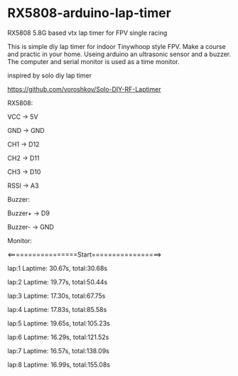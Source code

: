 # RX5808-arduino-lap-timer
RX5808 5.8G based vtx lap timer for FPV single racing

This is simple diy lap timer for indoor Tinywhoop style FPV. Make a course and practic in your home. Useing arduino an ultrasonic sensor and a buzzer. The computer and serial monitor is used as a time monitor.

inspired by solo diy lap timer

https://github.com/voroshkov/Solo-DIY-RF-Laptimer


RX5808:

VCC -> 5V

GND -> GND

CH1 -> D12

CH2 -> D11

CH3 -> D10

RSSI -> A3


Buzzer:

Buzzer+ -> D9

Buzzer- -> GND

Monitor:

<=================Start=================>
				
lap:1 Laptime: 30.67s, total:30.68s 
				
lap:2 Laptime: 19.77s, total:50.44s 
				
lap:3 Laptime: 17.30s, total:67.75s 
				
lap:4 Laptime: 17.83s, total:85.58s 
				
lap:5 Laptime: 19.65s, total:105.23s 
				
lap:6 Laptime: 16.29s, total:121.52s 
				
lap:7 Laptime: 16.57s, total:138.09s 
				
lap:8 Laptime: 16.99s, total:155.08s 
